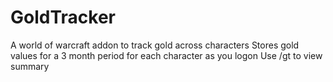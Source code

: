 # GoldTracker
A world of warcraft addon to track gold across characters
Stores gold values for a 3 month period for each character as you logon
Use /gt to view summary
